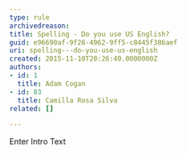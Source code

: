 ```yaml
---
type: rule
archivedreason: 
title: Spelling - Do you use US English?
guid: e96690af-9f26-4962-9ff5-c8445f386aef
uri: spelling---do-you-use-us-english
created: 2015-11-10T20:26:49.0000000Z
authors:
- id: 1
  title: Adam Cogan
- id: 83
  title: Camilla Rosa Silva
related: []

---
```



Enter Intro Text
<br><excerpt class='endintro'></excerpt><br>



